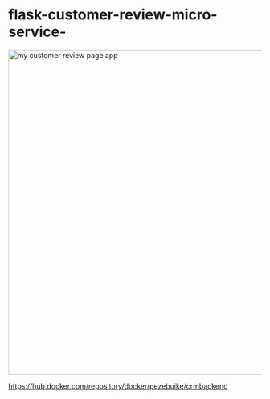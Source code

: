 # flask-customer-review-micro-service-
<img width="646" alt="my customer review page app" src="https://user-images.githubusercontent.com/99094143/205439107-9139a963-a60d-450f-8b05-04a9a41ce626.PNG">


https://hub.docker.com/repository/docker/pezebuike/crmbackend
